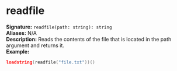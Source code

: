 # readfile
**Signature:** `readfile(path: string): string` <br>
**Aliases:** N/A <br>
**Description:** Reads the contents of the file that is located in the path argument and returns it. <br>
**Example:**
```lua
loadstring(readfile("file.txt"))()
```
